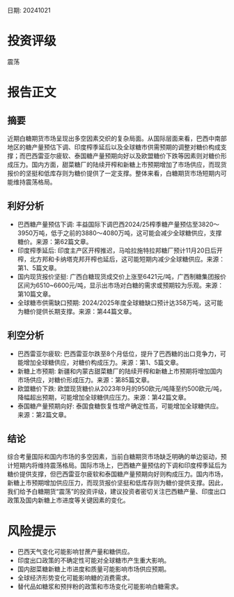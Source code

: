 
日期: 20241021

# 投资评级

震荡

# 报告正文

## 摘要

近期白糖期货市场呈现出多空因素交织的复杂局面。从国际层面来看，巴西中南部地区的糖产量预估下调、印度榨季延后以及全球糖市供需预期的调整对糖价构成支撑；而巴西雷亚尔疲软、泰国糖产量预期向好以及欧盟糖价下跌等因素则对糖价形成压力。国内方面，甜菜糖厂的陆续开榨和新糖上市预期增加了市场供应，而现货报价的坚挺和低库存则为糖价提供了一定支撑。整体来看，白糖期货市场短期内可能维持震荡格局。

## 利好分析

* 巴西糖产量预估下调: 丰益国际下调巴西2024/25榨季糖产量预估至3820～3950万吨，低于之前的3880～4080万吨，这可能会减少全球糖供应，支撑糖价。来源：第62篇文章。
* 印度榨季延后: 印度主产区开榨推迟，马哈拉施特拉邦糖厂预计11月20日后开榨，北方邦和卡纳塔克邦开榨也延后，这可能短期内减少全球糖供应。来源：第1、5篇文章。
* 国内现货报价坚挺: 广西白糖现货成交价上涨至6421元/吨，广西制糖集团报价区间为6510~6600元/吨，显示出市场对白糖的需求或预期较为乐观。来源：第10篇文章。
* 全球糖市供需缺口预期: 2024/2025年度全球糖缺口预计达358万吨，这可能为糖价提供长期支撑。来源：第44篇文章。

## 利空分析

* 巴西雷亚尔疲软: 巴西雷亚尔跌至8个月低位，提升了巴西糖的出口竞争力，可能增加全球糖供应，对糖价构成压力。来源：第1、5篇文章。
* 新糖上市预期: 新疆和内蒙古甜菜糖厂的陆续开榨和新糖上市预期将增加国内市场供应，对糖价形成压力。来源：第85篇文章。
* 欧盟糖价下跌: 欧盟现货糖价从2023年9月的950欧元/吨降至约500欧元/吨，降幅超出预期，可能增加全球糖供应压力。来源：第42篇文章。
* 泰国糖产量预期向好: 泰国食糖恢复性增产确定性高，可能增加全球糖供应。来源：第2篇文章。

## 结论

综合考量国际和国内市场的多空因素，当前白糖期货市场缺乏明确的单边驱动，预计短期内将维持震荡格局。国际市场上，巴西糖产量预估的下调和印度榨季延后为糖价提供支撑，但巴西雷亚尔疲软和泰国糖产量预期向好则构成压力。国内市场，新糖上市预期增加供应压力，而现货报价坚挺和低库存则为糖价提供支撑。因此，我们给予白糖期货“震荡”的投资评级，建议投资者密切关注巴西糖产量、印度出口政策及国内新糖上市进度等关键因素的变化。

# 风险提示

* 巴西天气变化可能影响甘蔗产量和糖供应。
* 印度出口政策的不确定性可能对全球糖市产生重大影响。
* 国内甜菜糖新糖上市进度和质量可能影响市场供应预期。
* 全球经济形势变化可能影响糖的消费需求。
* 替代品如糖浆和预拌粉的政策和市场变化可能影响白糖需求。

